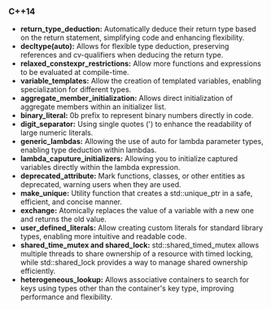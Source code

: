 ### C++14

- **return_type_deduction:** Automatically deduce their return type based on the return statement, simplifying code and enhancing flexibility.
- **decltype(auto):** Allows for flexible type deduction, preserving references and cv-qualifiers when deducing the return type.
- **relaxed_constexpr_restrictions:** Allow more functions and expressions to be evaluated at compile-time.
- **variable_templates:** Allow the creation of templated variables, enabling specialization for different types.
- **aggregate_member_initialization:** Allows direct initialization of aggregate members within an initializer list.
- **binary_literal:** 0b prefix to represent binary numbers directly in code.
- **digit_separator:** Using single quotes (') to enhance the readability of large numeric literals.
- **generic_lambdas:** Allowing the use of auto for lambda parameter types, enabling type deduction within lambdas.
- **lambda_caputure_initializers:** Allowing you to initialize captured variables directly within the lambda expression.
- **deprecated_attribute:** Mark functions, classes, or other entities as deprecated, warning users when they are used.
- **make_unique:** Utility function that creates a std::unique_ptr in a safe, efficient, and concise manner.
- **exchange:** Atomically replaces the value of a variable with a new one and returns the old value.
- **user_defined_literals:** Allow creating custom literals for standard library types, enabling more intuitive and readable code.
- **shared_time_mutex and shared_lock:** std::shared_timed_mutex allows multiple threads to share ownership of a resource with timed locking, while std::shared_lock provides a way to manage shared ownership efficiently.
- **heterogeneous_lookup:** Allows associative containers to search for keys using types other than the container's key type, improving performance and flexibility.
